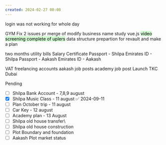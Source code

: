 ```yaml
---
created: 2024-02-27 00:08
---
```

login was not working for whole day

GYM 
Fix 2 issues
pr merge of modify business name
study vue.js
<mark style="background: #BBFABBA6;">video screening complete of uplers</mark>
data structure prepartion for revault and make a plan

two months utility bills
Salary Certificate
Passport - Shilpa
Emirates ID - Shilpa
Passport - Aakash
Emirates ID - Aakash


VAT 
freelancing accounts
aakash job posts
academy job post
Launch TKC Dubai

Pending
- [ ] Shilpa Bank Account - 7,8,9 august
- [x] Shilpa Music Class - 11 august ✅ 2024-09-11
- [ ] Plan October trip - 11 august
- [ ] Car Key - 12 august
- [ ] Academy plan - 13 August
- [ ] Shilpa old house transfer\
- [ ] Shilpa old house construction
- [ ] Plot Boundary and foundation 
- [ ] Aakash Plot market status